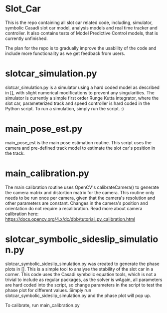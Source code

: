 # Slot_Car

This is the repo containing all slot car related code, including, simulator, symbolic Casadi slot car model,
analysis models and real time tracker and controller. It also contains tests of Model Predictive Control models, that is currently unfinished.

The plan for the repo is to gradually improve the usability of the code and include more functionality as we get feedback from users.


# slotcar_simulation.py
slotcar_simulation.py is a simulator using a hard coded model as described in [], with slight numerical modifications to prevent any singularities. The simulator is currently a simple first order Runge Kutta integrator, where the slot car, parameterized track and speed controller is hard coded in the Python script. To run a simulation, simply run the script. :)

# main_pose_est.py
main_pose_est is the main pose estimation routine. This script uses the camera and pre-defined track model to estimate the slot car's position in the track.

# main_calibration.py
The main calibration routine uses OpenCV's calibrateCamera() to generate the camera matrix and distortion matrix for the camera. This routine only needs to be run once per camera, given that the camera's resolution and other parameters are constant. Changes in the camera's position and orientation do not require a recalibration. Read more about camera calibration here: https://docs.opencv.org/4.x/dc/dbb/tutorial_py_calibration.html 

# slotcar_symbolic_sideslip_simulation.py
slotcar_symbolic_sideslip_simulation.py was created to generate the phase plots in []. This is a simple tool to analyse the stability of the slot car in a corner. This code uses the Casadi symbolic equation tools, which is not a trivial to include as regular packages, as the solver is wAgain, all parameters are hard coded into the script, so change parameters in the script to test the phase plot for different values. Simply run slotcar_symbolic_sideslip_simulation.py and the phase plot will pop up. 

To calibrate, run main_calibration.py
